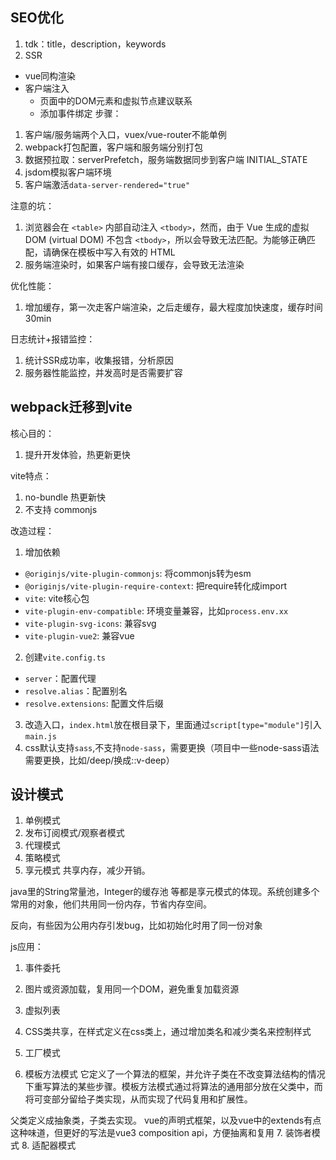 ## SEO优化
1. tdk：title，description，keywords
2. SSR
  - vue同构渲染
  - 客户端注入
    - 页面中的DOM元素和虚拟节点建议联系
    - 添加事件绑定
步骤：
1. 客户端/服务端两个入口，vuex/vue-router不能单例
2. webpack打包配置，客户端和服务端分别打包
3. 数据预拉取：serverPrefetch，服务端数据同步到客户端 INITIAL_STATE
4. jsdom模拟客户端环境
5. 客户端激活`data-server-rendered="true"`

注意的坑：
1. 浏览器会在 `<table>` 内部自动注入 `<tbody>`，然而，由于 Vue 生成的虚拟 DOM (virtual DOM) 不包含 `<tbody>`，所以会导致无法匹配。为能够正确匹配，请确保在模板中写入有效的 HTML
2. 服务端渲染时，如果客户端有接口缓存，会导致无法渲染

优化性能：
1. 增加缓存，第一次走客户端渲染，之后走缓存，最大程度加快速度，缓存时间 30min

日志统计+报错监控：
1. 统计SSR成功率，收集报错，分析原因
2. 服务器性能监控，并发高时是否需要扩容

## webpack迁移到vite
核心目的：
1. 提升开发体验，热更新更快

vite特点：
1. no-bundle 热更新快
2. 不支持 commonjs

改造过程：
1. 增加依赖
  - `@originjs/vite-plugin-commonjs`: 将commonjs转为esm
  - `@originjs/vite-plugin-require-context`: 把require转化成import
  - `vite`: vite核心包
  - `vite-plugin-env-compatible`: 环境变量兼容，比如`process.env.xx`
  - `vite-plugin-svg-icons`: 兼容svg
  - `vite-plugin-vue2`: 兼容vue
2. 创建`vite.config.ts`
  - `server`：配置代理
  - `resolve.alias`：配置别名
  - `resolve.extensions`: 配置文件后缀
3. 改造入口，`index.html`放在根目录下，里面通过`script[type="module"]`引入`main.js`
4. css默认支持`sass`,不支持`node-sass`，需要更换（项目中一些node-sass语法需要更换，比如/deep/换成::v-deep）

## 设计模式
1. 单例模式
2. 发布订阅模式/观察者模式
3. 代理模式
4. 策略模式
5. 享元模式
共享内存，减少开销。

java里的String常量池，Integer的缓存池 等都是享元模式的体现。系统创建多个常用的对象，他们共用同一份内存，节省内存空间。

反向，有些因为公用内存引发bug，比如初始化时用了同一份对象

js应用：
1. 事件委托
2. 图片或资源加载，复用同一个DOM，避免重复加载资源
3. 虚拟列表
4. CSS类共享，在样式定义在css类上，通过增加类名和减少类名来控制样式


5. 工厂模式
6. 模板方法模式
它定义了一个算法的框架，并允许子类在不改变算法结构的情况下重写算法的某些步骤。模板方法模式通过将算法的通用部分放在父类中，而将可变部分留给子类实现，从而实现了代码复用和扩展性。

父类定义成抽象类，子类去实现。 vue的声明式框架，以及vue中的extends有点这种味道，但更好的写法是vue3 composition api，方便抽离和复用
7. 装饰者模式
8. 适配器模式
